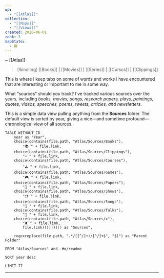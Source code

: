 ```yaml
---
up:
  - "[[Atlas]]"
collection:
  - "[[Maps]]"
  - "[[Views]]"
created: 2020-06-01
rank: 3
mapState:
  - 🟩
---
```

~ [[Atlas]] 

> [!kindling] [[Books]] | [[Movies]] | [[Series]] | [[Cursos]] | [[Clippings]] 

This is where I keep tabs on some of words and works I have encountered that are interesting or important to me in some way.

What "sources" should you track? I've tracked various sources over the years, including _books, movies, songs, research papers, plays, paintings, quotes, videos, speeches, poems, tweets, articles, and newsletters_.

This is a simple data view pulling anything from the **Sources** folder. The default view is sorted by year, giving a nice—and sometime profound—chronological view of all sources. 

```dataview
TABLE WITHOUT ID
	year as "Year",
    choice(contains(file.path, "Atlas/Sources/Books"), 
        "📚 " + file.link,
    choice(contains(file.path, "Atlas/Sources/Clippings"), 
        "✂ " + file.link,
    choice(contains(file.path, "Atlas/Sources/Courses"), 
        "⛳️ " + file.link,
    choice(contains(file.path, "Atlas/Sources/Games"),
        "🎮 " + file.link,
    choice(contains(file.path, "Atlas/Sources/Papers"),
        "🔬 " + file.link,
    choice(contains(file.path, "Atlas/Sources/Shows"),
        "📺 " + file.link,
    choice(contains(file.path, "Atlas/Sources/Songs"),
        "🎵 " + file.link,
    choice(contains(file.path, "Atlas/Sources/Talks"),
        "🎤 " + file.link,
    choice(contains(file.path, "Atlas/Sources/x"),
        "𝙓 " + file.link,
        file.link))))))))) as "Sources",
    
    regexreplace(file.path, ".*/([^/]+)/[^/]+$", "$1") as "Parent Folder"

FROM "Atlas/Sources" and -#x/readme

SORT year desc

LIMIT 77
```

---


